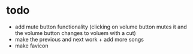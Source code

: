 # todo
- add mute button functionality (clicking on volume button mutes it and the volume button changes to voluem with a cut)
- make the previous and next work + add more songs
- make favicon
